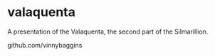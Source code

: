 # valaquenta
A presentation of the Valaquenta, the second part of the Silmarillion.

github.com/vinnybaggins
